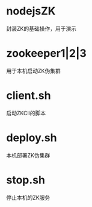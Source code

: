 # nodejsZK
封装ZK的基础操作，用于演示

# zookeeper1|2|3
用于本机启动ZK伪集群

# client.sh
启动ZKCli的脚本

# deploy.sh
本机部署ZK伪集群

# stop.sh
停止本机的ZK服务
